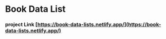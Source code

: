 # Book Data List
### project Link [https://book-data-lists.netlify.app/](https://book-data-lists.netlify.app/)